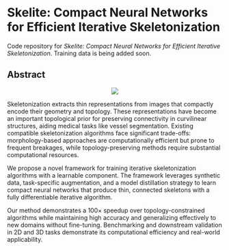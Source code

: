 # Skelite: Compact Neural Networks for Efficient Iterative Skeletonization

Code repository for _Skelite: Compact Neural Networks for Efficient Iterative Skeletonization_. Training data is being added soon.


## Abstract

<p align="center">
  <img src="assets/graphical_abstract.png">
</p>

Skeletonization extracts thin representations from images that compactly encode their geometry and topology. These representations have become an important topological prior for preserving connectivity in curvilinear structures, aiding medical tasks like vessel segmentation. Existing compatible skeletonization algorithms face significant trade-offs: morphology-based approaches are computationally efficient but prone to frequent breakages, while topology-preserving methods require substantial computational resources. 

We propose a novel framework for training iterative skeletonization algorithms with a learnable component. The framework leverages synthetic data, task-specific augmentation, and a model distillation strategy to learn compact neural networks that produce thin, connected skeletons with a fully differentiable iterative algorithm. 

Our method demonstrates a $100\times$ speedup over topology-constrained algorithms while maintaining high accuracy and generalizing effectively to new domains without fine-tuning. Benchmarking and downstream validation in 2D and 3D tasks demonstrate its computational efficiency and real-world applicability.

